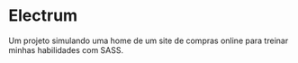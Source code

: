# Electrum
 Um projeto simulando uma home de um site de compras online para treinar minhas habilidades com SASS.
